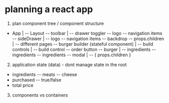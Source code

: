 # planning a react app

1. plan component tree / component structure
  - App
    |
    -- Layout
      -- toolbar
        |
        -- drawer toggler
        -- logo
        -- navigation items
      -- sideDrawer
        |
        -- logo
        -- navigation items
      -- backdrop
      -- props.children
        |
        -- different pages
          -- burger builder (stateful component)
            |
            -- build controls
              |
              -- build control
              -- order button
            -- burger
              |
              -- ingredients
              -- ingredients
              -- ingredients
            -- modal
              |
              -- { props.children }


2. application state (data) - dont manage state in the root
  - ingredients
    -- meats
    -- cheese
  - purchased
    -- true/false
  - total price


3. components vs containers

